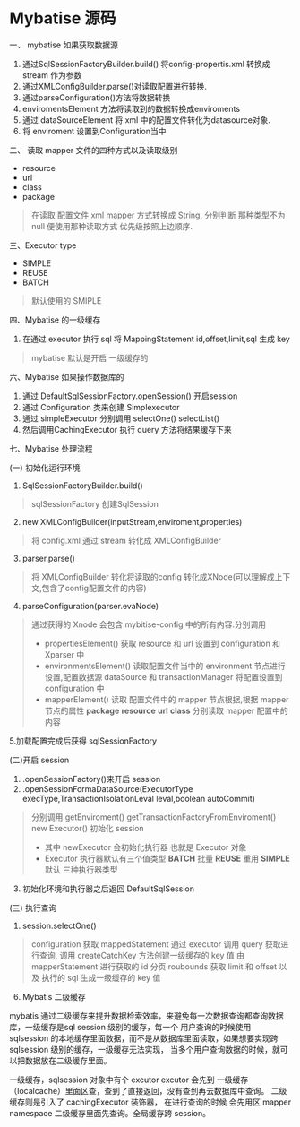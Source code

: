 # Mybatise 源码

一、 mybatise 如果获取数据源

1. 通过SqlSessionFactoryBuilder.build() 将config-propertis.xml 转换成 stream 作为参数
2. 通过XMLConfigBuilder.parse()对读取配置进行转换.
3. 通过parseConfiguration()方法将数据转换
4. enviromentsElement 方法将读取到的数据转换成enviroments
5. 通过 dataSourceElement 将 xml 中的配置文件转化为datasource对象.
6. 将 enviroment 设置到Configuration当中

二、 读取 mapper 文件的四种方式以及读取级别

* resource
* url
* class
* package
 
> 在读取 配置文件 xml mapper 方式转换成 String, 分别判断 那种类型不为 null 便使用那种读取方式 优先级按照上边顺序.

三、Executor type

* SIMPLE
* REUSE
* BATCH

> 默认使用的 SMIPLE

四、Mybatise 的一级缓存

1. 在通过 executor 执行 sql 将 MappingStatement id,offset,limit,sql 生成 key
> mybatise 默认是开启 一级缓存的

六、Mybatise 如果操作数据库的

1. 通过 DefaultSqlSessionFactory.openSession() 开启session
2. 通过 Configuration 类来创建 Simplexecutor
3. 通过 simpleExecutor 分别调用 selectOne() selectList()
4. 然后调用CachingExecutor 执行 query 方法将结果缓存下来

七、Mybatise 处理流程

(一) 初始化运行环境

1. SqlSessionFactoryBuilder.build() 

> sqlSessionFactory 创建SqlSession

2. new XMLConfigBuilder(inputStream,enviroment,properties)

> 将 config.xml 通过 stream 转化成 XMLConfigBuilder

3. parser.parse() 

> 将 XMLConfigBuilder 转化将读取的config 转化成XNode(可以理解成上下文,包含了config配置文件的内容)

4. parseConfiguration(parser.evaNode)

> 通过获得的 Xnode 会包含 mybitise-config 中的所有内容.分别调用
> * propertiesElement()
>  获取 resource 和 url 设置到 configuration 和 Xparser 中
> * environmentsElement() 
> 读取配置文件当中的 environment 节点进行设置,配置数据源 dataSource 和 transactionManager 将配置设置到 configuration 中
> * mapperElement()
> 读取 配置文件中的 mapper 节点根据,根据 mapper 节点的属性 **package** **resource** **url** **class** 分别读取 mapper 配置中的内容

5.加载配置完成后获得 sqlSessionFactory

(二)开启 session

1. .openSessionFactory()来开启 session
2. .openSessionFormaDataSource(ExecutorType   execType,TransactionIsolationLeval leval,boolean autoCommit)

> 分别调用 getEnviroment()
> getTransactionFactoryFromEnviroment() 
> new Executor()
> 初始化 session
> * 其中 newExecutor 会初始化执行器 也就是 Executor 对象
> * Executor 执行器默认有三个值类型 
> **BATCH** 批量
> **REUSE** 重用
> **SIMPLE** 默认 三种执行器类型

3. 初始化环境和执行器之后返回 DefaultSqlSession

(三) 执行查询

1. session.selectOne()
> configuration 获取 mappedStatement
> 通过 executor 调用 query 获取进行查询,
> 调用 createCatchKey 方法创建一级缓存的 key 值
> 由 mapperStatement 进行获取的 id 
> 分页 roubounds 获取 limit 和 offset
> 以及 执行的 sql 生成一级缓存的 key 值


6. Mybatis 二级缓存

mybatis 通过二级缓存来提升数据检索效率，来避免每一次数据查询都查询数据库，一级缓存是sql session 级别的缓存，每一个
用户查询的时候使用 sqlsession 的本地缓存里面数据，而不是从数据库里面读取，如果想要实现跨 sqlsession 级别的缓存，一级缓存无法实现，
当多个用户查询数据的时候，就可以把数据放在二级缓存里面。

一级缓存，sqlsession 对象中有个 excutor excutor 会先到 一级缓存（localcache）里面区查，查到了直接返回，没有查到再去数据库中查询。
二级缓存则是引入了 cachingExecutor 装饰器， 在进行查询的时候 会先用区 mapper namespace 二级缓存里面先查询。全局缓存跨 session。





